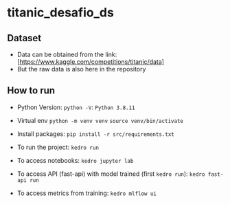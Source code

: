 # titanic_desafio_ds

## Dataset
* Data can be obtained from the link: [https://www.kaggle.com/competitions/titanic/data]
* But the raw data is also here in the repository

## How to run

* Python Version:
    `python -V`:
        `Python 3.8.11`

* Virtual env
    `python -m venv venv`
    `source venv/bin/activate`

* Install packages:
    `pip install -r src/requirements.txt`

* To run the project:
    `kedro run`

* To access notebooks:
    `kedro jupyter lab`

* To access API (fast-api) with model trained (first `kedro run`):
    `kedro fast-api run`

* To access metrics from training:
    `kedro mlflow ui`
